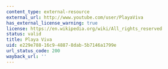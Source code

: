 ```yaml
---
content_type: external-resource
external_url: http://www.youtube.com/user/PlayaViva
has_external_license_warning: true
license: https://en.wikipedia.org/wiki/All_rights_reserved
status: valid
title: Playa Viva
uid: e229e788-16c9-4887-8dab-5b7146a1799e
url_status_code: 200
wayback_url: ''
---
```

